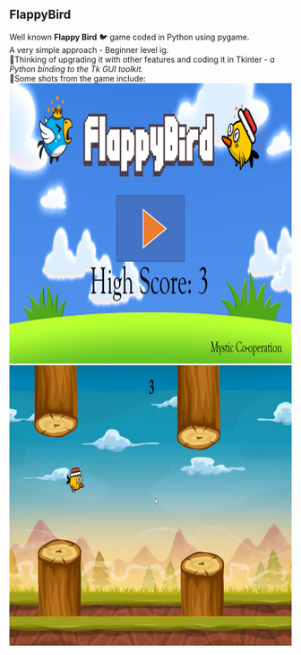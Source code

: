## FlappyBird
Well known **Flappy Bird** :bird: game coded in Python using pygame.<br>
A very simple approach - Beginner level ig.<br>
:thinking:Thinking of upgrading it with other features and coding it in Tkinter - *a Python binding to the Tk GUI toolkit.* <br>
📸Some shots from the game include:
<img src="images/welcome.png" width="900" height="500"> 
<img src="images/progress.png" width="900" height="500"> 
